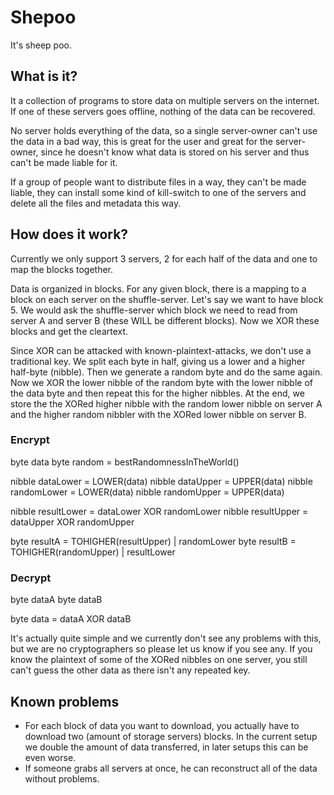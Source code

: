 # Shepoo
It's sheep poo.

## What is it?
It a collection of programs to store data on multiple servers on the internet. If one of these servers goes offline, nothing of the data can be recovered.

No server holds everything of the data, so a single server-owner can't use the data in a bad way, this is great for the user and great for the server-owner, since he doesn't know what data is stored on his server and thus can't be made liable for it.

If a group of people want to distribute files in a way, they can't be made liable, they can install some kind of kill-switch to one of the servers and delete all the files and metadata this way.

## How does it work?
Currently we only support 3 servers, 2 for each half of the data and one to map the blocks together.

Data is organized in blocks. For any given block, there is a mapping to a block on each server on the shuffle-server. 
Let's say we want to have block 5. We would ask the shuffle-server which block we need to read from server A and server B (these WILL be different blocks). Now we XOR these blocks and get the cleartext.

Since XOR can be attacked with known-plaintext-attacks, we don't use a traditional key. We split each byte in half, giving us a lower and a higher half-byte (nibble). Then we generate a random byte and do the same again. Now we XOR the lower nibble of the random byte with the lower nibble of the data byte and then repeat this for the higher nibbles. At the end, we store the the XORed higher nibble with the random lower nibble on server A and the higher random nibbler with the XORed lower nibble on server B.

### Encrypt
byte data
byte random = bestRandomnessInTheWorld()

nibble dataLower = LOWER(data)
nibble dataUpper = UPPER(data)
nibble randomLower = LOWER(data)
nibble randomUpper = UPPER(data)

nibble resultLower = dataLower XOR randomLower
nibble resultUpper = dataUpper XOR randomUpper

byte resultA = TOHIGHER(resultUpper) | randomLower
byte resultB = TOHIGHER(randomUpper) | resultLower

### Decrypt
byte dataA
byte dataB

byte data = dataA XOR dataB

It's actually quite simple and we currently don't see any problems with this, but we are no cryptographers so please let us know if you see any. If you know the plaintext of some of the XORed nibbles on one server, you still can't guess the other data as there isn't any repeated key. 

## Known problems
* For each block of data you want to download, you actually have to download two (amount of storage servers) blocks. In the current setup we double the amount of data transferred, in later setups this can be even worse.
* If someone grabs all servers at once, he can reconstruct all of the data without problems.
